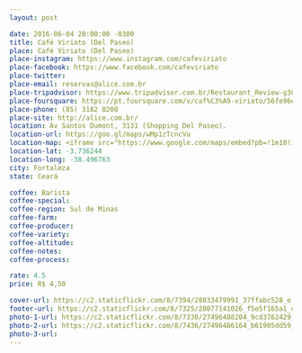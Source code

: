 ```yaml
---
layout: post

date: 2016-06-04 20:00:00 -0300
title: Café Viriato (Del Paseo)
place: Café Viriato (Del Paseo)
place-instagram: https://www.instagram.com/cafeviriato
place-facebook: https://www.facebook.com/cafeviriato
place-twitter: 
place-email: reservas@alice.com.br
place-tripadvisor: https://www.tripadvisor.com.br/Restaurant_Review-g303293-d10453348-Reviews-Cafe_Viriato-Fortaleza_State_of_Ceara.html
place-foursquare: https://pt.foursquare.com/v/caf%C3%A9-viriato/56fe96e4498e4059d8d3840c
place-phone: (85) 3182 8200
place-site: http://alice.com.br/
location: Av Santos Dumont, 3131 (Shopping Del Paseo).
location-url: https://goo.gl/maps/wMp1zTcncVu
location-map: <iframe src="https://www.google.com/maps/embed?pb=!1m18!1m12!1m3!1d3981.3373017003637!2d-38.4977287584698!3d-3.736474644258447!2m3!1f0!2f0!3f0!3m2!1i1024!2i768!4f13.1!3m3!1m2!1s0x7c748883a4d3061%3A0xa8a8ae481a60ec61!2sCaf%C3%A9+Viriato!5e0!3m2!1spt-BR!2sbr!4v1468161399788" width="100%" height="450" frameborder="0" style="border:0" scrolling="no"></iframe>
location-lat: -3.736244
location-long: -38.496763
city: Fortaleza
state: Ceará

coffee: Barista
coffee-special: 
coffee-region: Sul de Minas
coffee-farm: 
coffee-producer: 
coffee-variety: 
coffee-altitude:
coffee-notes: 
coffee-process: 

rate: 4.5
price: R$ 4,50

cover-url: https://c2.staticflickr.com/8/7394/28033479991_37ffabc528_o.jpg
footer-url: https://c2.staticflickr.com/8/7325/28077141026_f5e5f165a1_o.jpg
photo-1-url: https://c2.staticflickr.com/8/7330/27496488204_9cd3762429_o.jpg
photo-2-url: https://c2.staticflickr.com/8/7436/27496486164_b61905dd59_o.jpg
photo-3-url:
---
```

